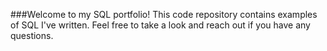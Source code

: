 ###Welcome to my SQL portfolio! This code repository contains examples of SQL I've written. Feel free to take a look and reach out if you have any questions.
